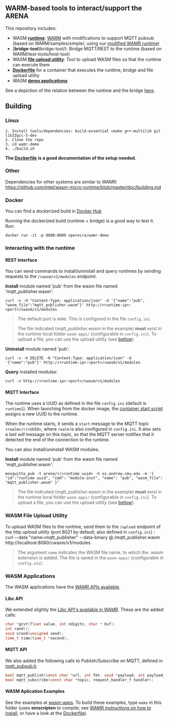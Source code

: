 ## WARM-based tools to interact/support the ARENA

This repository includes:

* WASM [**runtime**](runtime/): [WARM](https://github.com/intel/wasm-micro-runtime) with modifications to support MQTT pubsub (based on WARM/samples/simple/, using our [modified WAMR runtime](https://github.com/WiseLabCMU/wasm-micro-runtime))
* [**bridge-tool**(bridge-tool/): Bridge MQTT/REST to the runtime (based on WARM/test-tools/host-tool)
* WASM [**file upload utility**](http_upload/): Tool to upload WASM files so that the runtime can execute them
* [**Dockerfile**](docker/) for a container that executes the runtime, bridge and file upload utility
* WASM [**demo applications**](wasm-apps/)

See a depiction of the relation between the runtime and the bridge [here](https://user-images.githubusercontent.com/3504501/64827014-b7f7fb80-d590-11e9-9fdb-f9fb3e683853.png).

## Building

### Linux 

```
1. Install tools/dependencies: build-essential cmake g++-multilib git lib32gcc-5-dev
2. Clone the repo
3. cd wamr-demo
4. ./build.sh
```

**The [Dockerfile](https://github.com/WiseLabCMU/wamr-demo/blob/master/docker/Dockerfile) is a good documentation of the setup needed.**

### Other

Dependencies for other systems are similar to WAMR:
https://github.com/intel/wasm-micro-runtime/blob/master/doc/building.md

### Docker

You can find a dockerized build in [Docker Hub](https://hub.docker.com/r/npereira/wamr-demo)

Running the dockerized build (runtime + bridge) is a good way to test it. Run:
```
docker run -it -p 8000:8000 npereira/wamr-demo
```
### Interacting with the runtime

#### REST Interface

You can send commands to install/uninstall and query runtimes by sending requests to the ```/cwasm/v1/modules``` endpoint.

**Install** module named 'pub' from the wasm file named 'mqtt_publisher.wasm':
```
curl -v -H "Content-Type: application/json" -d '{"name":"pub", "wasm_file":"mqtt_publisher.wasm"}' http://<runtime-ip>:<port>/cwasm/v1/modules
```

> The default port is ```8000```. This is configured in the file ```config.ini```.

> The file indicated (*mqtt_publisher.wasm* in the example) **must** exist in the runtime local folder ```wasm-apps/``` (configurable in ```config.ini```). To upload a file, you can use the upload utility (see [bellow](https://github.com/WiseLabCMU/wamr-demo/blob/master/README.md#wasm-file-upload-utility)).

**Uninstall** module named 'pub':
```
curl -v -X DELETE -H "Content-Type: application/json" -d '{"name":"pub"}' http://<runtime-ip>:<port>/cwasm/v1/modules
```
**Query** installed modules:
```
curl -v http://<runtime-ip>:<port>/cwasm/v1/modules
```

#### MQTT Interface

The runtime uses a UUID as defined in the file ```config.ini``` (default is ```runtime1```). When launching from the docker image, the [container start script](https://github.com/WiseLabCMU/wamr-demo/blob/master/docker/start-bridged-runtime.sh) assigns a new UUID to the runtime.

When the runtime starts, it sends a ```start``` message to the MQTT topic ```<realm>/r/<UUID>```, where ```realm``` is also configured in ```config.ini```. It also sets a *last will* message on this topic, so that the MQTT server notifies that it detected the end of the connection to the runtime.

You can also install/uninstall WASM modules.

**Install** module named 'pub' from the wasm file named 'mqtt_publisher.wasm':
```
mosquitto_pub -t arena/r/<runtime uuid> -h oz.andrew.cmu.edu -m '{ "id":"runtime uuid", "cmd": "module-inst", "name": "pub", "wasm_file": "mqtt_publisher.wasm" }’
```
> The file indicated (*mqtt_publisher.wasm* in the example) **must** exist in the runtime local folder ```wasm-apps/``` (configurable in ```config.ini```). To upload a file, you can use the upload utility (see [bellow](https://github.com/WiseLabCMU/wamr-demo/blob/master/README.md#wasm-file-upload-utility)).

### WASM File Upload Utility

To upload WASM files to the runtime, send them to the ```/upload``` endpoint of the *http upload utility* (port 8021 by default; also defined in ```config.ini```) :
curl --data "name=mqtt_publisher" --data-binary @./mqtt_publisher.wasm http://localhost:8080/cwasm/v1/modules

> The argument ```name``` indicates the WASM file name, to which the *.wasm* extension is added. The file is saved in the ```wasm-apps/``` (configurable in ```config.ini```).

### WASM Applications

The WASM applications have the [WAMR APIs available](https://github.com/intel/wasm-micro-runtime/blob/master/doc/wamr_api.md).

#### Libc API

We extended slightly the [Libc API's available in WAMR](https://github.com/intel/wasm-micro-runtime/blob/master/doc/wamr_api.md). These are the added calls:
```c
char *gcvt(float value, int ndigits, char * buf);
int rand();
void srand(unsigned seed);
time_t time(time_t *second);
```

#### MQTT API

We also added the following calls to Publish/Subscribe on MQTT, defined in [mqtt_pubsub.h](https://github.com/WiseLabCMU/wamr-demo/blob/master/runtime/demo-libs/mqtt_pubsub.h).

```c
bool mqtt_publish(const char *url, int fmt, void *payload, int payload_len);
bool mqtt_subscribe(const char *topic, request_handler_f handler);
```

#### WASM Aplication Examples

See the examples at [wasm-apps](https://github.com/WiseLabCMU/wamr-demo/tree/master/wasm-apps). To build these examples, type ```make``` in this folder (uses **emscripten** to compile; see [WAMR instructions on how to install](https://github.com/intel/wasm-micro-runtime/blob/master/doc/building.md#use-emscripten-tool), or have a look at the [Dockerfile](https://github.com/WiseLabCMU/wamr-demo/blob/master/docker/Dockerfile)).

